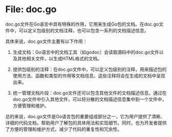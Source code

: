 # File: doc.go

doc.go文件在Go语言中具有特殊的作用，它用来生成Go包的文档。在doc.go文件中，可以定义包级别的文档注释，也可以包含一系列的文档描述信息。

具体来说，doc.go文件主要有以下作用：

1. 生成文档：Go语言中的文档工具（如godoc）会读取源码中的doc.go文件以及其他相关文件，以生成HTML格式的文档。

2. 提供包级别的注释：在doc.go文件中，可以定义包级别的注释，用来描述包的使用方法、函数和类型的作用等文档信息。这些注释将会在生成的文档中呈现出来。

3. 统一管理文档片段：doc.go文件还可以包含其他文件的文档描述信息。通过在doc.go文件中引入其他文件，可以将分散的文档描述信息集中到一个文件中，方便管理和维护。

总的来说，doc.go文件是Go语言包的重要组成部分之一，它为用户提供了清晰、详细的代码文档，帮助用户了解包的具体用法和实现细节。同时，也为开发者提供了方便的管理和维护方式，减少了代码的重复性和冗余性。

